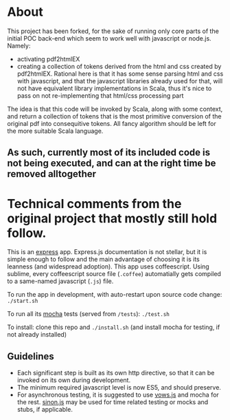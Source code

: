 # About

This project has been forked, for the sake of running only core parts of the initial POC back-end which seem to work well with javascript or node.js. Namely:

+ activating pdf2htmlEX
+ creating a collection of tokens derived from the html and css created by pdf2htmlEX. Rational here is that it has some sense parsing html and css with javascript, and that the javascript libraries already used for that, will not have equivalent library implementations in Scala, thus it's nice to pass on not re-implementing that html/css processing part

The idea is that this code will be invoked by Scala, along with some context, and return a collection of tokens that is the most primitive conversion of the original pdf into consequitive tokens. All fancy algorithm should be left for the more suitable Scala language.

## As such, currently most of its included code is not being executed, and can at the right time be removed alltogether

# Technical comments from the original project that mostly still hold follow.

This is an [express](http://expressjs.com/faq.html) app. Express.js documentation is not stellar, 
but it is simple enough to follow and the main advantage of choosing it is its leanness (and widespread adoption).
This app uses coffeescript. Using sublime, every coffeescript source file (`.coffee`) automatially gets compiled 
to a same-named javascript (`.js`) file. 

To run the app in development, with auto-restart upon source code change: `./start.sh`

To run all its [mocha](http://visionmedia.github.io/mocha/) tests (served from `/tests`): `./test.sh`

To install: clone this repo and `./install.sh` (and install mocha for testing, if not already installed)

## Guidelines
+ Each significant step is built as its own http directive, so that it can be invoked on its own during development.
+ The minimum required javascript level is now ES5, and should preserve.
+ For asynchronous testing, it is suggested to use [vows.js](http://vowsjs.org/) and mocha for the rest. [sinon.js](http://sinonjs.org/docs/) may be used for time related testing or mocks and stubs, if applicable.
